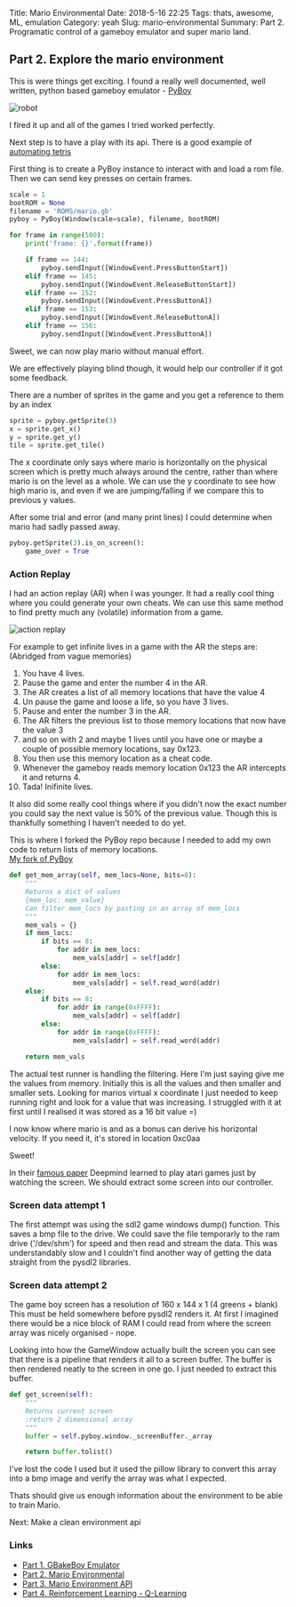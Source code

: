 Title: Mario Environmental
Date: 2018-5-16 22:25
Tags: thats, awesome, ML, emulation
Category: yeah
Slug: mario-environmental
Summary: Part 2. Programatic control of a gameboy emulator and super mario land.

## Part 2. Explore the mario environment

This is were things get exciting.
I found a really well documented, well written, python based gameboy emulator - [PyBoy](https://github.com/Baekalfen/PyBoy)

![robot]({static}/images/gameboy/roboplay.jpg)

I fired it up and all of the games I tried worked perfectly.

Next step is to have a play with its api. There is a good example of [automating tetris](https://github.com/Baekalfen/PyBoy/blob/master/Source/tetris_bot.py)

First thing is to create a PyBoy instance to interact with and load a rom file.
Then we can send key presses on certain frames.

```python
scale = 1
bootROM = None
filename = 'ROMS/mario.gb'
pyboy = PyBoy(Window(scale=scale), filename, bootROM)

for frame in range(500):
    print('frame: {}'.format(frame))

    if frame == 144:
        pyboy.sendInput([WindowEvent.PressButtonStart])
    elif frame == 145:
        pyboy.sendInput([WindowEvent.ReleaseButtonStart])
    elif frame == 152:
        pyboy.sendInput([WindowEvent.PressButtonA])
    elif frame == 153:
        pyboy.sendInput([WindowEvent.ReleaseButtonA])
    elif frame == 156:
        pyboy.sendInput([WindowEvent.PressButtonA])
```

Sweet, we can now play mario without manual effort.

We are effectively playing blind though, it would help our controller if it got some feedback.

There are a number of sprites in the game and you get a reference to them by an index

```python
sprite = pyboy.getSprite(3)
x = sprite.get_x()
y = sprite.get_y()
tile = sprite.get_tile()
```

The x coordinate only says where mario is horizontally on the physical screen which is pretty much always around the centre, rather than where mario is on the level as a whole.
We can use the y coordinate to see how high mario is, and even if we are jumping/falling if we compare this to previous y values.

After some trial and error (and many print lines) I could determine when mario had sadly passed away.

```python
pyboy.getSprite(3).is_on_screen():
    game_over = True
```

### Action Replay

I had an action replay (AR) when I was younger. It had a really cool thing where you could generate your own cheats.
We can use this same method to find pretty much any (volatile) information from a game.

![action replay]({static}/images/gameboy/proactionreplay.jpg)


For example to get infinite lives in a game with the AR the steps are:  
(Abridged from vague memories)

1. You have 4 lives.
2. Pause the game and enter the number 4 in the AR.
3. The AR creates a list of all memory locations that have the value 4
4. Un pause the game and loose a life, so you have 3 lives.
5. Pause and enter the number 3 in the AR.
6. The AR filters the previous list to those memory locations that now have the value 3
7. and so on with 2 and maybe 1 lives until you have one or maybe a couple of possible memory locations, say 0x123.
8. You then use this memory location as a cheat code.
9. Whenever the gameboy reads memory location 0x123 the AR intercepts it and returns 4.
10. Tada! Inifinite lives.

 It also did some really cool things where if you didn't now the exact number you could say the next value is 50% of the previous value. Though this is thankfully something I haven't needed to do yet.

 This is where I forked the PyBoy repo because I needed to add my own code to return lists of memory locations.  
 [My fork of PyBoy](https://github.com/garybake/PyBoy)

```python
def get_mem_array(self, mem_locs=None, bits=8):
    """
    Returns a dict of values
    {mem_loc: mem_value}
    Can filter mem_locs by pasting in an array of mem_locs
    """
    mem_vals = {}
    if mem_locs:
        if bits == 8:
            for addr in mem_locs:
                mem_vals[addr] = self[addr]
        else:
            for addr in mem_locs:
                mem_vals[addr] = self.read_word(addr)
    else:
        if bits == 8:
            for addr in range(0xFFFF):
                mem_vals[addr] = self[addr]
        else:
            for addr in range(0xFFFF):
                mem_vals[addr] = self.read_word(addr)

    return mem_vals

```

The actual test runner is handling the filtering. Here I'm just saying give me the values from memory. Initially this is all the values and then smaller and smaller sets. Looking for marios virtual x coordinate I just needed to keep running right and look for a value that was increasing.
I struggled with it at first until I realised it was stored as a 16 bit value =)

I now know where mario is and as a bonus can derive his horizontal velocity. If you need it, it's stored in location 0xc0aa

Sweet!

In their [famous paper](https://deepmind.com/research/publications/playing-atari-deep-reinforcement-learning/) Deepmind learned to play atari games just by watching the screen. We should extract some screen into our controller.

### Screen data attempt 1

The first attempt was using the sdl2 game windows dump() function. This saves a bmp file to the drive.
We could save the file temporarly to the ram drive ('/dev/shm') for speed and then read and stream the data.
This was understandably slow and I couldn't find another way of getting the data straight from the pysdl2 libraries.

### Screen data attempt 2

The game boy screen has a resolution of 160 x 144 x 1 (4 greens + blank)
This must be held somewhere before pysdl2 renders it. At first I imagined there would be a nice block of RAM I could read from where the screen array was nicely organised - nope. 

Looking into how the GameWindow actually built the screen you can see that there is a pipeline that renders it all to a screen buffer. The buffer is then rendered neatly to the screen in one go. I just needed to extract this buffer.

```python
def get_screen(self):
    """
    Returns current screen
    :return 2 dimensional array 
    """
    buffer = self.pyboy.window._screenBuffer._array

    return buffer.tolist()
```

I've lost the code I used but it used the pillow library to convert this array into a bmp image and verify the array was what I expected.

Thats should give us enough information about the environment to be able to train Mario.

Next: Make a clean environment api

### Links

- [Part 1. GBakeBoy Emulator](./GBakeBoy.html)  
- [Part 2. Mario Environmental](./mario-environmental.html)  
- [Part 3. Mario Environment API](./mario-environment-api.html)  
- [Part 4. Reinforcement Learning - Q-Learning](./mario-learning.html)  